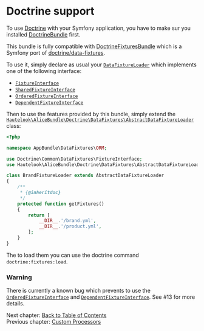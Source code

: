 # Doctrine support

To use [Doctrine](http://www.doctrine-project.org/projects/orm.html) with your Symfony application, you have to make
sur you installed [DoctrineBundle](https://github.com/doctrine/DoctrineBundle) first.

This bundle is fully compatible with [DoctrineFixturesBundle](https://github.com/doctrine/DoctrineFixturesBundle) which
is a Symfony port of [doctrine/data-fixtures](https://github.com/doctrine/data-fixtures).

To use it, simply declare as usual your [`DataFixtureLoader`](https://github.com/doctrine/data-fixtures#doctrine-data-fixtures-extension)
which implements one of the following interface:

* [`FixtureInterface`](https://github.com/doctrine/data-fixtures/blob/master/lib/Doctrine/Common/DataFixtures/FixtureInterface.php)
* [`SharedFixtureInterface`](https://github.com/doctrine/data-fixtures/blob/master/lib/Doctrine/Common/DataFixtures/SharedFixtureInterface.php)
* [`OrderedFixtureInterface`](https://github.com/doctrine/data-fixtures#orderedfixtureinterface)
* [`DependentFixtureInterface`](https://github.com/doctrine/data-fixtures#orderedfixtureinterface)

Then to use the features provided by this bundle, simply extend the
[`Hautelook\AliceBundle\Doctrine\DataFixtures\AbstractDataFixtureLoader`](Doctrine/DataFixtures/AbstractDataFixtureLoader)
class:

```php
<?php

namespace AppBundle\DataFixtures\ORM;

use Doctrine\Common\DataFixtures\FixtureInterface;
use Hautelook\AliceBundle\Doctrine\DataFixtures\AbstractDataFixtureLoader;

class BrandFixtureLoader extends AbstractDataFixtureLoader
{
    /**
     * {@inheritdoc}
     */
    protected function getFixtures()
    {
        return [
            __DIR__.'/brand.yml',
            __DIR__.'/product.yml',
        ];
    }
}
```

The to load them you can use the doctrine command `doctrine:fixtures:load`.

### Warning

There is currently a known bug which prevents to use the
[`OrderedFixtureInterface`](https://github.com/doctrine/data-fixtures#orderedfixtureinterface) and
[`DependentFixtureInterface`](https://github.com/doctrine/data-fixtures#orderedfixtureinterface). See #13 for more
details.

Next chapter: [Back to Table of Contents](../../README.md#documentation)<br />
Previous chapter: [Custom Processors](processors.md)
